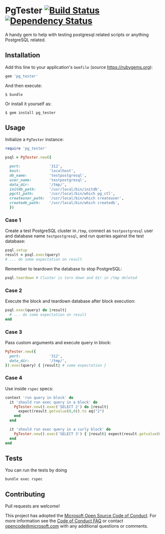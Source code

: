 # PgTester  [![Build Status](https://travis-ci.org/Microsoft/pgtester.svg?branch=master)](https://travis-ci.org/Microsoft/pgtester)   [![Dependency Status](https://www.versioneye.com/user/projects/5760240349310500442edfc3/badge.svg?style=flat)](https://www.versioneye.com/user/projects/5760240349310500442edfc3)

A handy gem to help with testing postgresql related scripts or anything PostgreSQL related.

## Installation

Add this line to your application's `Gemfile` (source <https://rubygems.org>):

```ruby
gem 'pg_tester'
```

And then execute:

```
$ bundle
```

Or install it yourself as:

```
$ gem install pg_tester
```

## Usage

Initialize a `PgTester` instance:

```ruby
require 'pg_tester'

psql = PgTester.new({

  port:             '312',
  host:             'localhost',
  db_name:          'testpostgresql',
  user_name:        'testpostgresql',
  data_dir:         '/tmp/',
  initdb_path:      '/usr/local/bin/initdb',
  pgctl_path:       '/usr/local/bin/which pg_ctl',
  createuser_path:  '/usr/local/bin/which createuser',
  createdb_path:    '/usr/local/bin/which createdb',
  })
```

### Case 1

Create a test PostgreSQL cluster in `/tmp`, connect as `testpostgresql` user and database name `testpostgresql`, and run queries against the test database:

```ruby
psql.setup 
result = psql.exec(query)
# ... do some expectation on result
```

Remember to teardown the database to stop PostgreSQL:

```ruby
psql.teardown # Cluster is torn down and dir in /tmp deleted
```

### Case 2 

Execute the block and teardown database after block execution:

```ruby
psql.exec(query) do |result|
  # ... do some expectation on result
end
```

### Case 3 

Pass custom arguments and execute query in block:

```ruby
PgTester.new({
  port:             '312',
  data_dir:         '/tmp/',
}).exec(query) { |result| # some expectation }
```

### Case 4 

Use inside `rspec` specs:

```ruby
context 'run query in block' do
  it 'should run exec query in a block' do
    PgTester.new().exec('SELECT 2') do |result|
      expect(result.getvalue(0,0)).to eq("2")
    end
  end

  it 'should run exec query in a curly block' do
    PgTester.new().exec('SELECT 3') { |result| expect(result.getvalue(0,0)).to eq("3") }
  end
end
```

## Tests

You can run the tests by doing

`bundle exec rspec`

## Contributing

Pull requests are welcome!

This project has adopted the [Microsoft Open Source Code of Conduct](https://opensource.microsoft.com/codeofconduct/). For more information see the [Code of Conduct FAQ](https://opensource.microsoft.com/codeofconduct/faq/) or contact [opencode@microsoft.com](mailto:opencode@microsoft.com) with any additional questions or comments.
